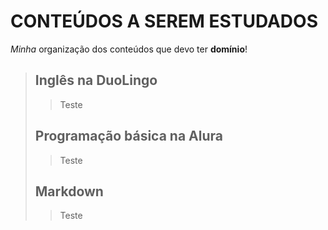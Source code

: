 # CONTEÚDOS A SEREM ESTUDADOS

*Minha* organização dos conteúdos que devo ter **domínio**!

> ## Inglês na DuoLingo
> > Teste
> ## Programação básica na Alura
> > Teste
> ## Markdown
> > Teste
